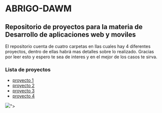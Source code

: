 <h1>ABRIGO-DAWM</h1>
<h2>Repositorio de proyectos para la materia de Desarrollo de aplicaciones web y moviles</h2>
</p>El repositorio cuenta de cuatro carpetas en llas cuales hay 4 diferentes proyectos, dentro de ellas habrá mas detalles sobre lo realizado. Gracias por leer esto y espero te sea de interes y en el mejor de los casos te sirva.</p>
<h3>Lista de proyectos</h3>
<ul>
  <li><a href="https://github.com/adairaxe/ABRIGO-DAWM/tree/main/Proyecto1">proyecto 1</a></li>
  <li><a href="https://github.com/adairaxe/ABRIGO-DAWM/tree/main/Proyecto2">proyecto 2</a></li>
  <li><a href="https://github.com/adairaxe/ABRIGO-DAWM/tree/main/Proyecto3">proyecto 3</a></li>
  <li><a href="https://github.com/adairaxe/ABRIGO-DAWM/tree/main/Proyecto4">proyecto 4</a></li>
</ul>
<img src="https://www.example.com/images/dinosaur.jpg">">


